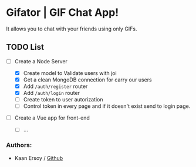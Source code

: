 # Gifator | GIF Chat App!

It allows you to chat with your friends using only GIFs.

## TODO List

- [ ] Create a Node Server

  - [x] Create model to Validate users with joi
  - [x] Get a clean MongoDB connection for carry our users
  - [x] Add `/auth/register` router
  - [x] Add `/auth/login` router
  - [ ] Create token to user autorization
  - [ ] Control token in every page and if it doesn't exist send to login page.

- [ ] Create a Vue app for front-end
  - [ ] ...

### Authors:

- Kaan Ersoy / [Github](https://github.com/kaanersoy)
